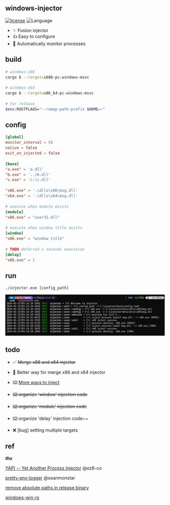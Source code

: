 ## windows-injector
[![license](https://img.shields.io/badge/license-MIT-yellow.svg?style=flat)](https://github.com/piz-ewing/injector/blob/main/LICENSE)
![Language](https://img.shields.io/badge/language-rust-brightgreen)

- ✨ Fusion injector
- 👍 Easy to configure
- 🚅 Automatically monitor processes

## build
```bash
# windows-x86
cargo b --target=i686-pc-windows-msvc

# windows-x64
cargo b --target=x86_64-pc-windows-msvc

# for release
$env:RUSTFLAGS="--remap-path-prefix $HOME=~"
```

## config
```toml
[global]
monitor_interval = 50
native = false
exit_on_injected = false

[base]
"a.exe" = 'a.dll'
"b.exe" = '../b.dll'
"c.exe" = 'c:\c.dll'

"x86.exe" = '.\dlls\x86\msg.dll'
"x64.exe" = '.\dlls\x64\msg.dll'

# execute when module exists
[module]
"x86.exe" = "user32.dll"

# execute when window title exists
[window]
"x86.exe" = "window title"

# TODO deferred x seconds execution
[delay]
"x86.exe" = 1

```
## run

```
./injector.exe [config_path]
```

![demo](./demo.png)

## todo
- ✅ ~~Merge x86 and x64 injector~~

- 📝 Better way for merge x86 and x64 injector

- ⌨️ [More ways to inject](https://github.com/HackerajOfficial/injectAllTheThings)

- ~~⌨️ organize 'window' injection code~~

- ~~⌨️ organize 'module' injection code~~

- ⌨️ organize 'delay' injection code~~

- ❌ [bug] setting multiple targets

## ref

***thx***

[YAPI -- Yet Another Process Injector](https://github.com/ez8-co/yapi.git) @ez8-co

[pretty-env-logger](https://github.com/seanmonstar/pretty-env-logger.git) @seanmonstar

[remove absolute paths in release binary](https://users.rust-lang.org/t/how-to-remove-absolute-paths-in-release-binary/75969)

[windows-win-rs](https://github.com/DoumanAsh/windows-win-rs.git)
